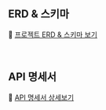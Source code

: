 ## ERD & 스키마
📄 [프로젝트 ERD & 스키마 보기](https://youthful-platinum-820.notion.site/ERD-208057b98fe5802aaeaae6b5952444ef?source=copy_link)

<br/>

## API 명세서
🔗 [API 명세서 상세보기](https://youthful-platinum-820.notion.site/208057b98fe581159e18e27e949034a6?v=208057b98fe581d1b68d000cd53c13a7&source=copy_link)
